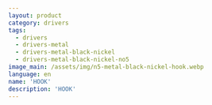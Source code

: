 ```yaml
---
layout: product
category: drivers
tags:
  - drivers
  - drivers-metal
  - drivers-metal-black-nickel
  - drivers-metal-black-nickel-no5
image_main: /assets/img/n5-metal-black-nickel-hook.webp
language: en
name: 'HOOK'
description: 'HOOK'
---
```

